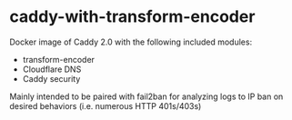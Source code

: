 # caddy-with-transform-encoder

Docker image of Caddy 2.0 with the following included modules:

- transform-encoder
- Cloudflare DNS
- Caddy security

Mainly intended to be paired with fail2ban for analyzing logs to IP ban on desired behaviors (i.e. numerous HTTP 401s/403s)
